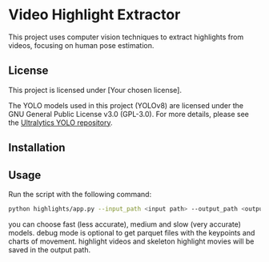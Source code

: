 # Video Highlight Extractor

This project uses computer vision techniques to extract highlights from videos, focusing on human pose estimation.

## License

This project is licensed under [Your chosen license].

The YOLO models used in this project (YOLOv8) are licensed under the GNU General Public License v3.0 (GPL-3.0). For more details, please see the [Ultralytics YOLO repository](https://github.com/ultralytics/ultralytics).

## Installation


## Usage

Run the script with the following command:
```bash
python highlights/app.py --input_path <input path> --output_path <output path>  --fast --save_debug
```
you can choose fast (less accurate), medium and slow (very accurate) models. debug mode is optional to get parquet files with the keypoints and charts of movement.
highlight videos and skeleton highlight movies will be saved in the output path.
